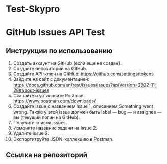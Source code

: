 # Test-Skypro
# GitHub Issues API Test

## Инструкции по использованию
1. Cоздать аккаунт на GitHub (если еще не создан).
2. Создайте репозиторий на GitHub.
3. Создайте API-ключ на GitHub: https://github.com/settings/tokens
4. Зайдите на сайт с документацией: https://docs.github.com/en/rest/issues/issues?apiVersion=2022-11-28#about-issues 
5. Скачайте и установите Postman: https://www.postman.com/downloads/
6. Создайте issue с названием Issue 1, описанием Something went wrong. Также у этой issue должен быть label — bug — и assignee — вы (текущий логин на GitHub).
7. Получите список issues.
8. Измените название задачи на Issue 2.
9. Удалите Issue 2.
8. Экспортитруйте JSON-коллекцию в Postman.

## Ссылка на репозиторий
